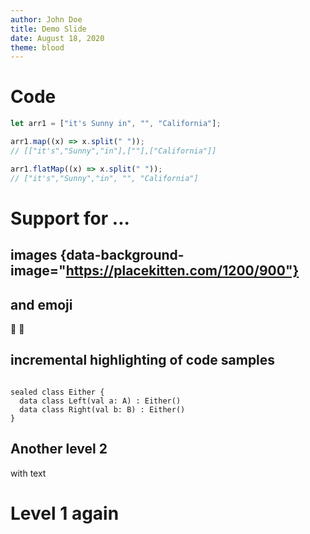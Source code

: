 ```yaml
---
author: John Doe
title: Demo Slide
date: August 18, 2020
theme: blood
---
```


# Code

```javascript
let arr1 = ["it's Sunny in", "", "California"];

arr1.map((x) => x.split(" "));
// [["it's","Sunny","in"],[""],["California"]]

arr1.flatMap((x) => x.split(" "));
// ["it's","Sunny","in", "", "California"]
```

# Support for ...

## images {data-background-image="https://placekitten.com/1200/900"}

## and emoji

:car: :sandwich:

## incremental highlighting of code samples

<section>
<pre><code data-line-numbers="3|4">
sealed class Either<out A, out B> {
  data class Left<out A>(val a: A) : Either<A, Nothing>()
  data class Right<out B>(val b: B) : Either<Nothing, B>()
}
</code></pre>
</section>

## Another level 2

with text

# Level 1 again
